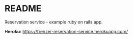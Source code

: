 # README

Reservation service - example ruby on rails app.

**Heroku:** https://frenzer-reservation-service.herokuapp.com/
